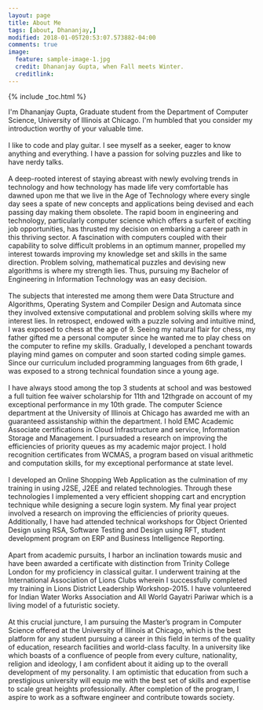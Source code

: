 ```yaml
---
layout: page
title: About Me
tags: [about, Dhananjay,]
modified: 2018-01-05T20:53:07.573882-04:00
comments: true
image:
  feature: sample-image-1.jpg
  credit: Dhananjay Gupta, when Fall meets Winter.
  creditlink: 
---
```

{% include _toc.html %}

I'm Dhananjay Gupta, Graduate student from the Department of Computer Science, University of Illinois at Chicago. I'm humbled that you consider my introduction worthy of your valuable time. <br/><br/>
I like to code and play guitar. I see myself as a seeker, eager to know anything and everything. I have a passion for solving puzzles and like to have nerdy talks.<br/><br/>
A deep-rooted interest of staying abreast with newly evolving trends in technology and how technology has made life very comfortable has dawned upon me that we live in the Age of Technology where every single day sees a spate of new concepts and applications being devised and each passing day making them obsolete. The rapid boom in engineering and technology, particularly computer science which offers a surfeit of exciting job opportunities, has thrusted my decision on embarking a career path in this thriving sector. A fascination with computers coupled with their capability to solve difficult problems in an optimum manner, propelled my interest towards improving my knowledge set and skills in the same direction. Problem solving, mathematical puzzles and devising new algorithms is where my strength lies. Thus, pursuing my Bachelor of Engineering in Information Technology was an easy decision.<br/><br/>
The subjects that interested me among them were Data Structure and Algorithms, Operating System and Compiler Design and Automata since they involved extensive computational and problem solving skills where my interest lies. In retrospect, endowed with a puzzle solving and intuitive mind, I was exposed to chess at the age of 9. Seeing my natural flair for chess, my father gifted me a personal computer since he wanted me to play chess on the computer to refine my skills. Gradually, I developed a penchant towards playing mind games on computer and soon started coding simple games. Since our curriculum included programming languages from 6th grade, I was exposed to a strong technical foundation since a young age.<br/><br/> 
I have always stood among the top 3 students at school and was bestowed a full tuition fee waiver scholarship for 11th and 12thgrade on account of my exceptional performance in my 10th grade. The computer Science department at the University of Illinois at Chicago has awarded me with an guaranteed assistanship within the department. I hold EMC Academic Associate certifications in Cloud Infrastructure and service, Information Storage and Management. I pursuaded a research on improving the efficiencies of priority queues as my academic major project. I hold recognition certificates from WCMAS, a program based on visual arithmetic and computation skills, for my exceptional performance at state level. <br/><br/>
I developed an Online Shopping Web Application as the culmination of my training in using J2SE, J2EE and related technologies. Through these technologies I implemented a very efficient shopping cart and encryption technique while designing a secure login system. My final year project involved a research on improving the efficiencies of priority queues. Additionally, I have had attended technical workshops for Object Oriented Design using RSA, Software Testing and Design using RFT, student development program on ERP and Business Intelligence Reporting. <br/><br/>
Apart from academic pursuits, I harbor an inclination towards music and have been awarded a certificate with distinction from Trinity College London for my proficiency in classical guitar. I underwent training at the International Association of Lions Clubs wherein I successfully completed my training in Lions District Leadership Workshop-2015. I have volunteered for Indian Water Works Association and All World Gayatri Pariwar which is a living model of a futuristic society. <br/><br/>
At this crucial juncture, I am pursuing the Master’s program in Computer Science offered at the University of Illinois at Chicago, which is the best platform for any student pursuing a career in this field in terms of the quality of education, research facilities and world-class faculty. In a university like which boasts of a confluence of people from every culture, nationality, religion and ideology, I am confident about it aiding up to the overall development of my personality. I am optimistic that education from such a prestigious university will equip me with the best set of skills and expertise to scale great heights professionally. After completion of the program, I aspire to work as a software engineer and contribute towards society. 
